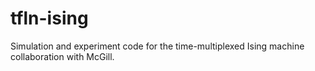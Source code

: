 # tfln-ising
Simulation and experiment code for the time-multiplexed Ising machine collaboration with McGill.
